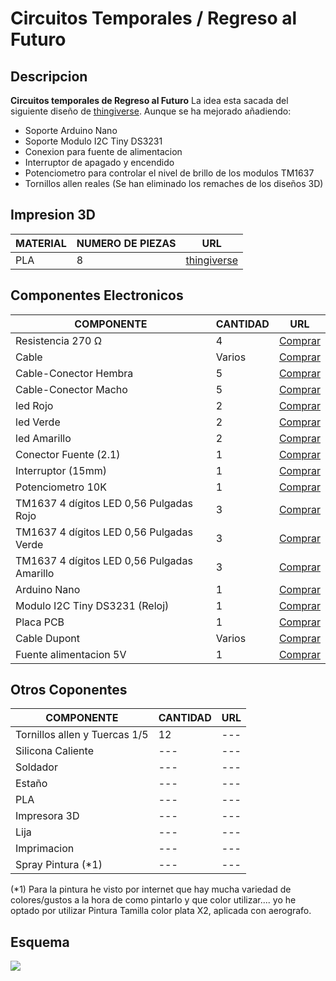 
# Circuitos Temporales / Regreso al Futuro
## Descripcion

**Circuitos temporales de Regreso al Futuro** La idea esta sacada del siguiente diseño de [thingiverse](https://www.thingiverse.com/thing:2980120). Aunque se ha mejorado añadiendo:

* Soporte Arduino Nano
* Soporte Modulo I2C Tiny DS3231
* Conexion para fuente de alimentacion
* Interruptor de apagado y encendido
* Potenciometro para controlar el nivel de brillo de los modulos TM1637
* Tornillos allen reales (Se han eliminado los remaches de los diseños 3D)

## Impresion 3D

| MATERIAL | NUMERO DE PIEZAS | URL |
| ----- | --------- | ----------- |
|PLA|8|[thingiverse](https://www.thingiverse.com/thing:3627110)|



## Componentes Electronicos

| COMPONENTE | CANTIDAD | URL |
| ----- | --------- | ----------- |
|Resistencia 270 Ω|4|[Comprar](https://es.aliexpress.com/store/product/100pcs-1-4W-5-Carbon-Film-Resistor-200-220-240-270-300-ohm/605870_32834932710.html?spm=a219c.search0104.3.16.f3aa3beexTf7rj&ws_ab_test=searchweb0_0,searchweb201602_5_10065_10068_319_10891_10059_10884_317_10548_10887_10696_321_322_10084_453_10083_454_10103_10618_10307_10301_10821_537_536,searchweb201603_53,ppcSwitch_0&algo_expid=681fdf07-45a3-4daa-9de5-6f2bcfd8645d-2&algo_pvid=681fdf07-45a3-4daa-9de5-6f2bcfd8645d)|
|Cable|Varios|[Comprar](https://es.aliexpress.com/item/Double-head-Soldering-Tin-Wire-Length-20cm-5-Colors-Each-20-Total-100-pcs/32648914319.html?spm=a2g0s.9042311.0.0.424e63c0mVzgC6)|
|Cable-Conector Hembra|5|[Comprar](https://es.aliexpress.com/item/10-par-lote-JST-Plug-Cable-de-alambre-de-100mm-2Pin-hombre-conector-hembra-22AWG-para/32953203612.html?spm=a2g0s.9042311.0.0.274263c0oxJK1K)|
|Cable-Conector Macho|5|[Comprar](https://es.aliexpress.com/item/10-par-lote-JST-Plug-Cable-de-alambre-de-100mm-2Pin-hombre-conector-hembra-22AWG-para/32953203612.html?spm=a2g0s.9042311.0.0.274263c0oxJK1K)|
|led Rojo|2|[Comprar](https://es.aliexpress.com/item/5Colors-20-piezas-100-piezas-de-5mm-LED-luz-diodo-Kit-surtido-blanco-azul-verde-amarillo/32851364472.html?spm=a2g0s.9042311.0.0.3a2a63c0V91txx)|
|led Verde|2|[Comprar](https://es.aliexpress.com/item/5Colors-20-piezas-100-piezas-de-5mm-LED-luz-diodo-Kit-surtido-blanco-azul-verde-amarillo/32851364472.html?spm=a2g0s.9042311.0.0.3a2a63c0V91txx)|
|led Amarillo|2|[Comprar](https://es.aliexpress.com/item/5Colors-20-piezas-100-piezas-de-5mm-LED-luz-diodo-Kit-surtido-blanco-azul-verde-amarillo/32851364472.html?spm=a2g0s.9042311.0.0.3a2a63c0V91txx)|
|Conector Fuente (2.1)|1|[Comprar](https://www.aliexpress.com/item/10PCS-DC022-5-5-2-1-5-5-x-2-1mm-DC-Power-Socket-Connector-DC/32881736861.html?spm=a2g0s.9042311.0.0.274263c0VxDhWh)|
|Interruptor (15mm)|1|[Comprar](https://es.aliexpress.com/item/Hzy-10-unids-lote-15-MM-16mm-de-di-metro-peque-o-barco-de-vuelta-a/32875312702.html?spm=a2g0s.9042311.0.0.274263c0mQ7x89)|
|Potenciometro 10K|1|[Comprar](https://es.aliexpress.com/store/product/5-PCS-Lot-Potentiometer-Resistor-1K-10K-20K-50K-100K-500K-Ohm-3-Pin-Linear-Taper/2178016_32948875673.html?spm=a219c.search0104.3.2.74531a23HUSUEm&ws_ab_test=searchweb0_0,searchweb201602_5_10065_10068_319_10891_10059_10884_317_10548_10887_10696_321_322_10084_453_10083_454_10103_10618_10307_10301_10821_537_536,searchweb201603_53,ppcSwitch_0&algo_expid=c1be5f05-f108-4b1d-a1b7-ea67ace24868-0&algo_pvid=c1be5f05-f108-4b1d-a1b7-ea67ace24868)|
|TM1637 4 dígitos LED 0,56 Pulgadas Rojo|3|[Comprar](https://es.aliexpress.com/item/TM1637-4-d-gitos-LED-pantalla-de-0-56-pulgadas-tubo-7-segmentos-Amarillo-Azul-blanco/32852756555.html?spm=a2g0s.9042311.0.0.274263c0hnjgYq)|
|TM1637 4 dígitos LED 0,56 Pulgadas Verde|3|[Comprar](https://es.aliexpress.com/item/TM1637-4-d-gitos-LED-0-56-0-56-Iinch-7-segmentos-de-tubo-reloj-doble/32845754229.html?spm=a2g0s.9042311.0.0.274263c0hnjgYq)|
|TM1637 4 dígitos LED 0,56 Pulgadas Amarillo|3|[Comprar](https://es.aliexpress.com/item/4-d-gitos-4-d-gitos-LED-0-56-pulgadas-amarillo-pantalla-LED-Digital-TM1637-tubo/32920128195.html?spm=a2g0s.9042311.0.0.274263c0hnjgYq)|
|Arduino Nano|1|[Comprar](https://es.aliexpress.com/store/product/Free-Shipping-for-Arduino-Nano-V3-0-controller-ATMEGA328P-ATMEGA328-original-CH340-USB-cable/1948124_32607801066.html?spm=a219c.search0104.3.3.4bca72f2eQLTLW&ws_ab_test=searchweb0_0,searchweb201602_5_10065_10068_319_10891_10059_10884_317_10548_10887_10696_321_322_10084_453_10083_454_10103_10618_10307_10301_10821_537_536,searchweb201603_53,ppcSwitch_0&algo_expid=d3b4bcc3-b12a-4223-9f62-afbf9da13c9c-0&algo_pvid=d3b4bcc3-b12a-4223-9f62-afbf9da13c9c)|
|Modulo I2C Tiny DS3231 (Reloj)|1|[Comprar](https://es.aliexpress.com/store/product/2017-New-DS3231-AT24C32-IIC-I2C-Precision-Real-Time-Clock-RTC-Memory-Module-Long-Term-Accuracy/1089303_32811098078.html?spm=a219c.search0104.3.2.498b6452wpPa0a&ws_ab_test=searchweb0_0,searchweb201602_5_10065_10068_319_10891_10059_10884_317_10548_10887_10696_321_322_10084_453_10083_454_10103_10618_10307_10301_10821_537_536,searchweb201603_53,ppcSwitch_0&algo_expid=36ef75ff-9f03-4017-971f-d233bff72787-0&algo_pvid=36ef75ff-9f03-4017-971f-d233bff72787)|
|Placa PCB|1|[Comprar](https://es.aliexpress.com/store/product/20PCS-LOT-5x7-4x6-3x7-2x8-CM-Double-Side-Copper-Prototype-PCB-Universal-Board-Experimental-Development/221555_32828136874.html?spm=a219c.search0104.3.44.1f167b09wQfqNV&ws_ab_test=searchweb0_0,searchweb201602_5_10065_10068_319_10891_10059_10884_317_10548_10887_10696_321_322_10084_453_10083_454_10103_10618_10307_10301_10821_537_536,searchweb201603_53,ppcSwitch_0&algo_expid=8389cb1f-e7ba-4feb-9b21-fd55de1073c3-6&algo_pvid=8389cb1f-e7ba-4feb-9b21-fd55de1073c3)|
|Cable Dupont|Varios|[Comprar](https://es.aliexpress.com/store/product/Dupont-Jumper-wire-10CM-20CM-30CM-Male-to-Male-Female-to-Male-Female-to-Female-Jumper/2952111_32962785036.html?spm=a219c.search0104.3.3.39e63736RNIALd&ws_ab_test=searchweb0_0,searchweb201602_5_10065_10068_319_10891_10059_10884_317_10548_10887_10696_321_322_10084_453_10083_454_10103_10618_10307_10301_10821_537_536,searchweb201603_53,ppcSwitch_0&algo_expid=f14213d0-2f40-4492-8411-903710f8f607-0&algo_pvid=f14213d0-2f40-4492-8411-903710f8f607)|
|Fuente alimentacion 5V|1|[Comprar](https://es.aliexpress.com/store/product/Power-Adapter-Supply-DC-5V-12V-24V-1A-2A-3A-5A-6A-8A-DC-5-12/3117005_32917600770.html?spm=a219c.search0104.3.2.38db20ecQY5sld&ws_ab_test=searchweb0_0,searchweb201602_5_10065_10068_319_10891_10059_10884_317_10548_10887_10696_321_322_10084_453_10083_454_10103_10618_10307_10301_10821_537_536,searchweb201603_53,ppcSwitch_0&algo_expid=4741fde3-6db8-4471-b034-8c33b2f11290-0&algo_pvid=4741fde3-6db8-4471-b034-8c33b2f11290)|


## Otros Coponentes

| COMPONENTE | CANTIDAD | URL |
| ----- | --------- | ----------- |
|Tornillos allen y Tuercas 1/5|12|---|
|Silicona Caliente|---|---|
|Soldador|---|---|
|Estaño|---|---|
|PLA|---|---|
|Impresora 3D|---|---|
|Lija|---|---|
|Imprimacion|---|---|
|Spray Pintura (*1)|---|---|

(*1) Para la pintura he visto por internet que hay mucha variedad de colores/gustos a la hora de como pintarlo y que color utilizar.... yo he optado por utilizar Pintura Tamilla color plata X2, aplicada con aerografo.

## Esquema

![](https://github.com/maker-project/circuitos-temporales/blob/master/esquema/esquema_circuitos_temporales.jpg)


